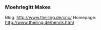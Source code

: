 ### Moehriegitt Makes

Blog: http://www.theiling.de/cnc/
Homepage: http://www.theiling.de/henrik.html
